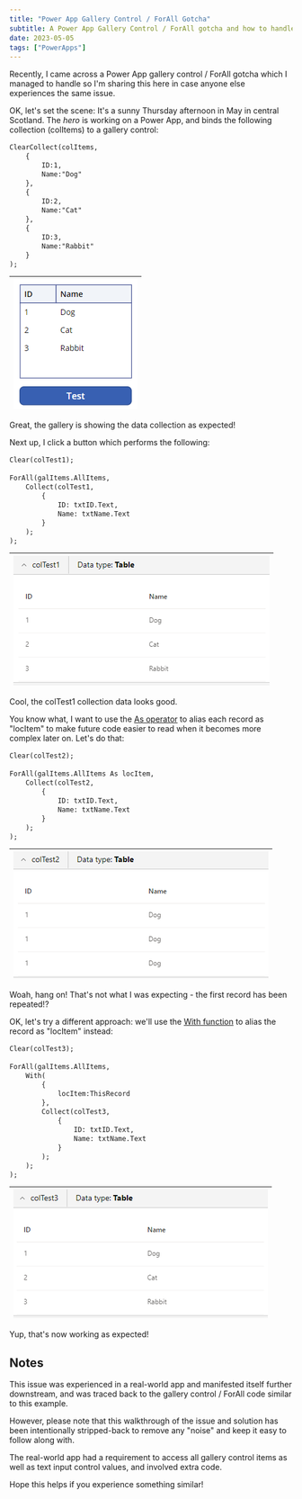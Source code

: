 ```yaml
---
title: "Power App Gallery Control / ForAll Gotcha"
subtitle: A Power App Gallery Control / ForAll gotcha and how to handle it
date: 2023-05-05
tags: ["PowerApps"]
---
```


Recently, I came across a Power App gallery control / ForAll gotcha which I managed to handle so I'm sharing this here in case anyone else experiences the same issue.

OK, let's set the scene: It's a sunny Thursday afternoon in May in central Scotland. The *hero* is working on a Power App, and binds the following collection (colItems) to a gallery control:

```
ClearCollect(colItems,
    {
        ID:1,
        Name:"Dog"
    },
    {
        ID:2,
        Name:"Cat"
    },
    {
        ID:3,
        Name:"Rabbit"
    }
);
```

|![Power App gallery control showing a collection of data.](/img/2023-05-05-power-app-gallery-forall-gotcha/power-app-gallery.png "Power App gallery control showing a collection of data.")|
|-|

Great, the gallery is showing the data collection as expected!

Next up, I click a button which performs the following:

```
Clear(colTest1);

ForAll(galItems.AllItems,
    Collect(colTest1,
        {
            ID: txtID.Text,
            Name: txtName.Text
        }
    );
);
```

|![colTest1 data.](/img/2023-05-05-power-app-gallery-forall-gotcha/colTest1.png "colTest1 data.")|
|-|

Cool, the colTest1 collection data looks good.

You know what, I want to use the [As operator](https://learn.microsoft.com/en-us/power-platform/power-fx/reference/operators#as-operator) to alias each record as "locItem" to make future code easier to read when it becomes more complex later on. Let's do that:

```
Clear(colTest2);

ForAll(galItems.AllItems As locItem,
    Collect(colTest2,
        {
            ID: txtID.Text,
            Name: txtName.Text
        }
    );
);
```

|![colTest2 data.](/img/2023-05-05-power-app-gallery-forall-gotcha/colTest2.png "colTest2 data.")|
|-|

Woah, hang on! That's not what I was expecting - the first record has been repeated!?

OK, let's try a different approach: we'll use the [With function](https://learn.microsoft.com/en-us/power-platform/power-fx/reference/function-with) to alias the record as "locItem" instead:

```
Clear(colTest3);

ForAll(galItems.AllItems,
    With(
        {
            locItem:ThisRecord
        },
        Collect(colTest3,
            {
                ID: txtID.Text,
                Name: txtName.Text
            }
        );
    );
);
```

|![colTest3 data.](/img/2023-05-05-power-app-gallery-forall-gotcha/colTest3.png "colTest3 data.")|
|-|

Yup, that's now working as expected!

## Notes

This issue was experienced in a real-world app and manifested itself further downstream, and was traced back to the gallery control / ForAll code similar to this example.

However, please note that this walkthrough of the issue and solution has been intentionally stripped-back to remove any "noise" and keep it easy to follow along with.

The real-world app had a requirement to access all gallery control items as well as text input control values, and involved extra code.

Hope this helps if you experience something similar!